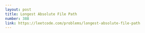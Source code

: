 ```yaml
---
layout: post
title: Longest Absolute File Path
number: 388
link: https://leetcode.com/problems/longest-absolute-file-path
---
```

